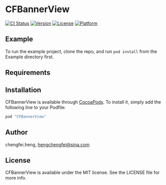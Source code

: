 # CFBannerView

[![CI Status](http://img.shields.io/travis/chengfei.heng/CFBannerView.svg?style=flat)](https://travis-ci.org/chengfei.heng/CFBannerView)
[![Version](https://img.shields.io/cocoapods/v/CFBannerView.svg?style=flat)](http://cocoapods.org/pods/CFBannerView)
[![License](https://img.shields.io/cocoapods/l/CFBannerView.svg?style=flat)](http://cocoapods.org/pods/CFBannerView)
[![Platform](https://img.shields.io/cocoapods/p/CFBannerView.svg?style=flat)](http://cocoapods.org/pods/CFBannerView)

## Example

To run the example project, clone the repo, and run `pod install` from the Example directory first.

## Requirements

## Installation

CFBannerView is available through [CocoaPods](http://cocoapods.org). To install
it, simply add the following line to your Podfile:

```ruby
pod "CFBannerView"
```

## Author

chengfei.heng, hengchengfei@sina.com

## License

CFBannerView is available under the MIT license. See the LICENSE file for more info.
